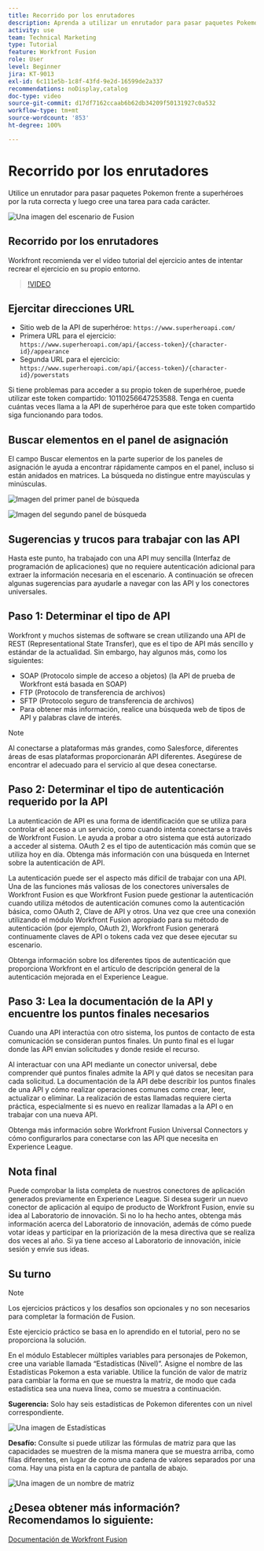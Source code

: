 ```yaml
---
title: Recorrido por los enrutadores
description: Aprenda a utilizar un enrutador para pasar paquetes Pokemon frente a superhéroes por la ruta correcta en  [!DNL Adobe Workfront Fusion].
activity: use
team: Technical Marketing
type: Tutorial
feature: Workfront Fusion
role: User
level: Beginner
jira: KT-9013
exl-id: 6c111e5b-1c8f-43fd-9e2d-16599de2a337
recommendations: noDisplay,catalog
doc-type: video
source-git-commit: d17df7162ccaab6b62db34209f50131927c0a532
workflow-type: tm+mt
source-wordcount: '853'
ht-degree: 100%

---
```


# Recorrido por los enrutadores

Utilice un enrutador para pasar paquetes Pokemon frente a superhéroes por la ruta correcta y luego cree una tarea para cada carácter.

![Una imagen del escenario de Fusion](assets/universal-connectors-and-routing-2.png)

## Recorrido por los enrutadores

Workfront recomienda ver el vídeo tutorial del ejercicio antes de intentar recrear el ejercicio en su propio entorno.

>[!VIDEO](https://video.tv.adobe.com/v/335272/?quality=12&learn=on&enablevpops)

## Ejercitar direcciones URL

* Sitio web de la API de superhéroe: `https://www.superheroapi.com/`
* Primera URL para el ejercicio: `https://www.superheroapi.com/api/{access-token}/{character-id}/appearance`
* Segunda URL para el ejercicio: `https://www.superheroapi.com/api/{access-token}/{character-id}/powerstats`

Si tiene problemas para acceder a su propio token de superhéroe, puede utilizar este token compartido: 10110256647253588. Tenga en cuenta cuántas veces llama a la API de superhéroe para que este token compartido siga funcionando para todos.



## Buscar elementos en el panel de asignación

El campo Buscar elementos en la parte superior de los paneles de asignación le ayuda a encontrar rápidamente campos en el panel, incluso si están anidados en matrices. La búsqueda no distingue entre mayúsculas y minúsculas.

![Imagen del primer panel de búsqueda](assets/universal-connectors-and-routing-3.png)

![Imagen del segundo panel de búsqueda](assets/universal-connectors-and-routing-4.png)

## Sugerencias y trucos para trabajar con las API

Hasta este punto, ha trabajado con una API muy sencilla (Interfaz de programación de aplicaciones) que no requiere autenticación adicional para extraer la información necesaria en el escenario. A continuación se ofrecen algunas sugerencias para ayudarle a navegar con las API y los conectores universales.

## Paso 1: Determinar el tipo de API

Workfront y muchos sistemas de software se crean utilizando una API de REST (Representational State Transfer), que es el tipo de API más sencillo y estándar de la actualidad. Sin embargo, hay algunos más, como los siguientes:

* SOAP (Protocolo simple de acceso a objetos) (la API de prueba de Workfront está basada en SOAP)
* FTP (Protocolo de transferencia de archivos)
* SFTP (Protocolo seguro de transferencia de archivos)
* Para obtener más información, realice una búsqueda web de tipos de API y palabras clave de interés.

>[!NOTE]
>
>Al conectarse a plataformas más grandes, como Salesforce, diferentes áreas de esas plataformas proporcionarán API diferentes. Asegúrese de encontrar el adecuado para el servicio al que desea conectarse.

## Paso 2: Determinar el tipo de autenticación requerido por la API

La autenticación de API es una forma de identificación que se utiliza para controlar el acceso a un servicio, como cuando intenta conectarse a través de Workfront Fusion. Le ayuda a probar a otro sistema que está autorizado a acceder al sistema. OAuth 2 es el tipo de autenticación más común que se utiliza hoy en día. Obtenga más información con una búsqueda en Internet sobre la autenticación de API.

La autenticación puede ser el aspecto más difícil de trabajar con una API. Una de las funciones más valiosas de los conectores universales de Workfront Fusion es que Workfront Fusion puede gestionar la autenticación cuando utiliza métodos de autenticación comunes como la autenticación básica, como OAuth 2, Clave de API y otros. Una vez que cree una conexión utilizando el módulo Workfront Fusion apropiado para su método de autenticación (por ejemplo, OAuth 2), Workfront Fusion generará continuamente claves de API o tokens cada vez que desee ejecutar su escenario.

Obtenga información sobre los diferentes tipos de autenticación que proporciona Workfront en el artículo de descripción general de la autenticación mejorada en el Experience League.

## Paso 3: Lea la documentación de la API y encuentre los puntos finales necesarios

Cuando una API interactúa con otro sistema, los puntos de contacto de esta comunicación se consideran puntos finales. Un punto final es el lugar donde las API envían solicitudes y donde reside el recurso.

Al interactuar con una API mediante un conector universal, debe comprender qué puntos finales admite la API y qué datos se necesitan para cada solicitud. La documentación de la API debe describir los puntos finales de una API y cómo realizar operaciones comunes como crear, leer, actualizar o eliminar. La realización de estas llamadas requiere cierta práctica, especialmente si es nuevo en realizar llamadas a la API o en trabajar con una nueva API.

Obtenga más información sobre Workfront Fusion Universal Connectors y cómo configurarlos para conectarse con las API que necesita en Experience League.

## Nota final

Puede comprobar la lista completa de nuestros conectores de aplicación generados previamente en Experience League. Si desea sugerir un nuevo conector de aplicación al equipo de producto de Workfront Fusion, envíe su idea al Laboratorio de innovación. Si no lo ha hecho antes, obtenga más información acerca del Laboratorio de innovación, además de cómo puede votar ideas y participar en la priorización de la mesa directiva que se realiza dos veces al año. Si ya tiene acceso al Laboratorio de innovación, inicie sesión y envíe sus ideas.

## Su turno

>[!NOTE]
>
>Los ejercicios prácticos y los desafíos son opcionales y no son necesarios para completar la formación de Fusion.

Este ejercicio práctico se basa en lo aprendido en el tutorial, pero no se proporciona la solución.

En el módulo Establecer múltiples variables para personajes de Pokemon, cree una variable llamada “Estadísticas (Nivel)”. Asigne el nombre de las Estadísticas Pokemon a esta variable. Utilice la función de valor de matriz para cambiar la forma en que se muestra la matriz, de modo que cada estadística sea una nueva línea, como se muestra a continuación.

**Sugerencia:** Solo hay seis estadísticas de Pokemon diferentes con un nivel correspondiente.

![Una imagen de Estadísticas](assets/universal-connectors-and-routing-5.png)

**Desafío:** Consulte si puede utilizar las fórmulas de matriz para que las capacidades se muestren de la misma manera que se muestra arriba, como filas diferentes, en lugar de como una cadena de valores separados por una coma. Hay una pista en la captura de pantalla de abajo.

![Una imagen de un nombre de matriz](assets/universal-connectors-and-routing-6.png)

## ¿Desea obtener más información? Recomendamos lo siguiente:

[Documentación de Workfront Fusion](https://experienceleague.adobe.com/docs/workfront/using/adobe-workfront-fusion/workfront-fusion-2.html?lang=es)
